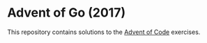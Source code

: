 # Advent of Go (2017)

This repository contains solutions to the [Advent of Code](https://adventofcode.com/2017) exercises.
